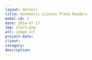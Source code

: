 ```yaml
---
layout: default
title: Automatic License Plate Readers
modal-id: 2
date: 2014-07-17
img: alpr3.png
alt: image-alt
project-date: 
client: 
category:
description:  
---
```

